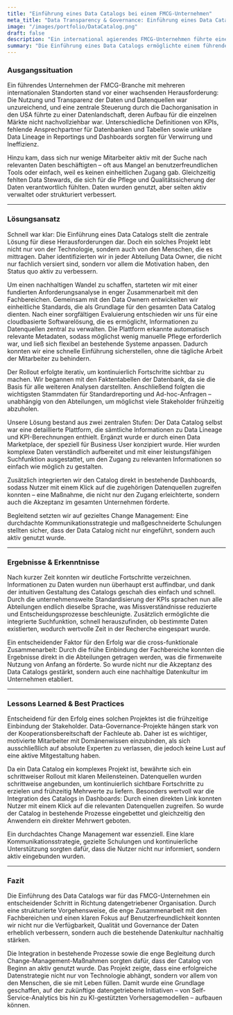 ```yaml
---
title: "Einführung eines Data Catalogs bei einem FMCG-Unternehmen"
meta_title: "Data Transparency & Governance: Einführung eines Data Catalogs in der FMCG-Branche"
image: "/images/portfolio/DataCatalog.png"
draft: false
description: "Ein international agierendes FMCG-Unternehmen führte einen Data Catalog ein, um Transparenz, Governance und Zugänglichkeit über alle Datenquellen hinweg zu schaffen – mit klaren Verantwortlichkeiten, integrierten Metadaten und spürbar besserer Zusammenarbeit."
summary: "Die Einführung eines Data Catalogs ermöglichte einem führenden FMCG-Unternehmen eine klare Sicht auf Datenquellen, KPIs und Verantwortlichkeiten. In enger Zusammenarbeit mit den Fachbereichen entstand eine nachhaltige Datenstruktur, die durch Change-Management-Maßnahmen erfolgreich eingeführt und unternehmensweit akzeptiert wurde."
---
```


### Ausgangssituation

Ein führendes Unternehmen der FMCG-Branche mit mehreren internationalen Standorten stand vor einer wachsenden Herausforderung: Die Nutzung und Transparenz der Daten und Datenquellen war unzureichend, und eine zentrale Steuerung durch die Dachorganisation in den USA führte zu einer Datenlandschaft, deren Aufbau für die einzelnen Märkte nicht nachvollziehbar war. Unterschiedliche Definitionen von KPIs, fehlende Ansprechpartner für Datenbanken und Tabellen sowie unklare Data Lineage in Reportings und Dashboards sorgten für Verwirrung und Ineffizienz.

Hinzu kam, dass sich nur wenige Mitarbeiter aktiv mit der Suche nach relevanten Daten beschäftigten – oft aus Mangel an benutzerfreundlichen Tools oder einfach, weil es keinen einheitlichen Zugang gab. Gleichzeitig fehlten Data Stewards, die sich für die Pflege und Qualitätssicherung der Daten verantwortlich fühlten. Daten wurden genutzt, aber selten aktiv verwaltet oder strukturiert verbessert.

---

### Lösungsansatz

Schnell war klar: Die Einführung eines Data Catalogs stellt die zentrale Lösung für diese Herausforderungen dar. Doch ein solches Projekt lebt nicht nur von der Technologie, sondern auch von den Menschen, die es mittragen. Daher identifizierten wir in jeder Abteilung Data Owner, die nicht nur fachlich versiert sind, sondern vor allem die Motivation haben, den Status quo aktiv zu verbessern.

Um einen nachhaltigen Wandel zu schaffen, starteten wir mit einer fundierten Anforderungsanalyse in enger Zusammenarbeit mit den Fachbereichen. Gemeinsam mit den Data Ownern entwickelten wir einheitliche Standards, die als Grundlage für den gesamten Data Catalog dienten. Nach einer sorgfältigen Evaluierung entschieden wir uns für eine cloudbasierte Softwarelösung, die es ermöglicht, Informationen zu Datenquellen zentral zu verwalten. Die Plattform erkannte automatisch relevante Metadaten, sodass möglichst wenig manuelle Pflege erforderlich war, und ließ sich flexibel an bestehende Systeme anpassen. Dadurch konnten wir eine schnelle Einführung sicherstellen, ohne die tägliche Arbeit der Mitarbeiter zu behindern.

Der Rollout erfolgte iterativ, um kontinuierlich Fortschritte sichtbar zu machen. Wir begannen mit den Faktentabellen der Datenbank, da sie die Basis für alle weiteren Analysen darstellten. Anschließend folgten die wichtigsten Stammdaten für Standardreporting und Ad-hoc-Anfragen – unabhängig von den Abteilungen, um möglichst viele Stakeholder frühzeitig abzuholen.

Unsere Lösung bestand aus zwei zentralen Stufen: Der Data Catalog selbst war eine detaillierte Plattform, die sämtliche Informationen zu Data Lineage und KPI-Berechnungen enthielt. Ergänzt wurde er durch einen Data Marketplace, der speziell für Business User konzipiert wurde. Hier wurden komplexe Daten verständlich aufbereitet und mit einer leistungsfähigen Suchfunktion ausgestattet, um den Zugang zu relevanten Informationen so einfach wie möglich zu gestalten.

Zusätzlich integrierten wir den Catalog direkt in bestehende Dashboards, sodass Nutzer mit einem Klick auf die zugehörigen Datenquellen zugreifen konnten – eine Maßnahme, die nicht nur den Zugang erleichterte, sondern auch die Akzeptanz im gesamten Unternehmen förderte.

Begleitend setzten wir auf gezieltes Change Management: Eine durchdachte Kommunikationsstrategie und maßgeschneiderte Schulungen stellten sicher, dass der Data Catalog nicht nur eingeführt, sondern auch aktiv genutzt wurde.

---

### Ergebnisse & Erkenntnisse

Nach kurzer Zeit konnten wir deutliche Fortschritte verzeichnen. Informationen zu Daten wurden nun überhaupt erst auffindbar, und dank der intuitiven Gestaltung des Catalogs geschah dies einfach und schnell. Durch die unternehmensweite Standardisierung der KPIs sprachen nun alle Abteilungen endlich dieselbe Sprache, was Missverständnisse reduzierte und Entscheidungsprozesse beschleunigte. Zusätzlich ermöglichte die integrierte Suchfunktion, schnell herauszufinden, ob bestimmte Daten existierten, wodurch wertvolle Zeit in der Recherche eingespart wurde.

Ein entscheidender Faktor für den Erfolg war die cross-funktionale Zusammenarbeit: Durch die frühe Einbindung der Fachbereiche konnten die Ergebnisse direkt in die Abteilungen getragen werden, was die firmenweite Nutzung von Anfang an förderte. So wurde nicht nur die Akzeptanz des Data Catalogs gestärkt, sondern auch eine nachhaltige Datenkultur im Unternehmen etabliert.

---

### Lessons Learned & Best Practices

Entscheidend für den Erfolg eines solchen Projektes ist die frühzeitige Einbindung der Stakeholder. Data-Governance-Projekte hängen stark von der Kooperationsbereitschaft der Fachleute ab. Daher ist es wichtiger, motivierte Mitarbeiter mit Domänenwissen einzubinden, als sich ausschließlich auf absolute Experten zu verlassen, die jedoch keine Lust auf eine aktive Mitgestaltung haben.

Da ein Data Catalog ein komplexes Projekt ist, bewährte sich ein schrittweiser Rollout mit klaren Meilensteinen. Datenquellen wurden schrittweise angebunden, um kontinuierlich sichtbare Fortschritte zu erzielen und frühzeitig Mehrwerte zu liefern. Besonders wertvoll war die Integration des Catalogs in Dashboards: Durch einen direkten Link konnten Nutzer mit einem Klick auf die relevanten Datenquellen zugreifen. So wurde der Catalog in bestehende Prozesse eingebettet und gleichzeitig den Anwendern ein direkter Mehrwert geboten.

Ein durchdachtes Change Management war essenziell. Eine klare Kommunikationsstrategie, gezielte Schulungen und kontinuierliche Unterstützung sorgten dafür, dass die Nutzer nicht nur informiert, sondern aktiv eingebunden wurden.

---

### Fazit

Die Einführung des Data Catalogs war für das FMCG-Unternehmen ein entscheidender Schritt in Richtung datengetriebener Organisation. Durch eine strukturierte Vorgehensweise, die enge Zusammenarbeit mit den Fachbereichen und einen klaren Fokus auf Benutzerfreundlichkeit konnten wir nicht nur die Verfügbarkeit, Qualität und Governance der Daten erheblich verbessern, sondern auch die bestehende Datenkultur nachhaltig stärken.

Die Integration in bestehende Prozesse sowie die enge Begleitung durch Change-Management-Maßnahmen sorgten dafür, dass der Catalog von Beginn an aktiv genutzt wurde. Das Projekt zeigte, dass eine erfolgreiche Datenstrategie nicht nur von Technologie abhängt, sondern vor allem von den Menschen, die sie mit Leben füllen. Damit wurde eine Grundlage geschaffen, auf der zukünftige datengetriebene Initiativen – von Self-Service-Analytics bis hin zu KI-gestützten Vorhersagemodellen – aufbauen können.
